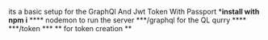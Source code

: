 its a basic setup for the GraphQl And Jwt Token With Passport
***install with npm i**
**** nodemon to run the server
***/graphql for the QL qurry ****
***/token ***
**
for token creation 
**